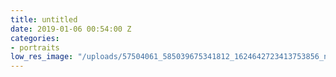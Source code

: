 ```yaml
---
title: untitled
date: 2019-01-06 00:54:00 Z
categories:
- portraits
low_res_image: "/uploads/57504061_585039675341812_1624642723413753856_n.jpg"
---
```


